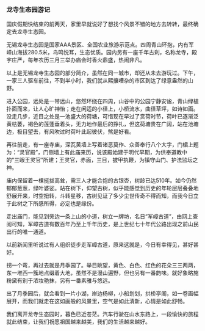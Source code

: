 ### 龙寺生态园游记

国庆假期快结束的前两天，家里早就说好了想找个风景不错的地方去转转，最终确定去龙寺生态园。

无锡龙寺生态园是国家AAA景区、全国农业旅游示范点。四周青山环抱，内有军嶂山海拔280.5米，鸟鸣悦耳，生态优质。园内另有一座千年古刹，名称龙寺，殿宇庄严，每年农历三月三举办庙会时香火鼎盛，热闹非凡。

以上是无锡龙寺生态园的部分简介，虽然在同一城市，却还从未去游玩过。下午，一家三人驱车前往，不到半小时，我们就从熙攘嘈杂的市区到达了绿意盎然的山野。

进入公园，远处是一带远山，悠然环绕在四周，山谷中的公园宁静安谧，青山绿植扑面而来，让人心旷神怡；走在闲适的小径上，小桥流水，曲径草坪，如诗如画。没走几步，近目之处是一池盛大的荷塘，可惜现在早过了赏荷时节，荷叶已逐渐泛黄枯萎，褐色的莲蓬垂着头，无力地作最后的挣扎，但这荷塘贵在广阔，站在池塘边，极目望去，有风吹过时荷叶此起彼伏，煞是好看。

再往前走，有一座寺庙，深瓦黄墙上写着诸恶莫作、众善奉行八个大字，门楣上题为：“灵官殿”，门侧墙上有此庙来历，说该殿始建于明代早期，为供奉道教中的“三眼王灵官”所建；王灵官，赤面，三目，披甲执鞭，为镇守山门、护法监坛之神。

庙内保留着一棵挺拔高耸，需三人才能合抱的古银杏，树龄已达510年。如今仍然郁郁葱葱，绿叶婆娑。站在树下，仰望古树，似乎能感觉到历史的年轮层层叠叠地舒展开来，时空扭转，斗转星移，古树见证了多少尘世传奇不得而知，而我今日立于此树之下所感所得，必定也是缘份。

走出庙门，能见到旁边一条上山的小道，树立一牌坊，名日“军嶂古道”，由网上查阅可知，军嶂古道有数百年乃至上千年历史，是上世纪七十年代公路出现之前山民出行的唯一通道。

以前新闻里听说过有人组织徒步走军嶂古道，原来这就是，今日有幸得见，甚好甚好。

拐一个弯，再过去就是月季园了。举目眺望，黄色、白色、红色的花朵三三两两，东一堆西一簇地点缀着大地，虽然不是漫山遍野，但也另有一番韵味。就好象略施粉黛有别于浓妆艳抹，另有一番素雅与悠远。

出了月季园后，就会看到一片小湖，岸边杨柳，小船划划，拱桥亭阁，如一卷画幅展开，而我们就走在这如画般的风景里，空气是如此清新，心情是如此舒畅。

我们离开龙寺生态园时，暮色已近苍茫。汽车行驶在山水东路上，一段愉快的旅程就此结束，让我们祝愿祖国越来越美，我们的生活越来越好。

